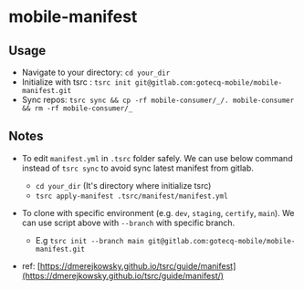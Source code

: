 # mobile-manifest

## Usage

- Navigate to your directory: `cd your_dir`
- Initialize with tsrc : `tsrc init git@gitlab.com:gotecq-mobile/mobile-manifest.git`
- Sync repos: `tsrc sync && cp -rf mobile-consumer/_/. mobile-consumer && rm -rf mobile-consumer/_`

## Notes

- To edit `manifest.yml` in `.tsrc` folder safely. We can use below command instead of `tsrc sync` to avoid sync latest manifest from gitlab.

  - `cd your_dir` (It's directory where initialize tsrc)
  - `tsrc apply-manifest .tsrc/manifest/manifest.yml`

- To clone with specific environment (e.g. `dev`, `staging`, `certify`, `main`). We can use script above with `--branch` with specific branch.
  - E.g `tsrc init --branch main git@gitlab.com:gotecq-mobile/mobile-manifest.git`

- ref: [https://dmerejkowsky.github.io/tsrc/guide/manifest](https://dmerejkowsky.github.io/tsrc/guide/manifest/)
